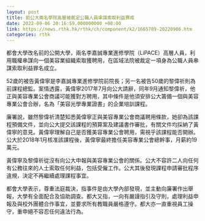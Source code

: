 ```yaml
---
layout: post
title: 前公大兩名學院高層被裁定公職人員串謀索取利益罪成
date: 2022-09-06 20:16:59.000000000 +08:00
link: https://news.rthk.hk/rthk/ch/component/k2/1665789-20220906.htm
categories: rthk
---
```


都會大學改名前的公開大學，兩名李嘉誠專業進修學院（LiPACE）高層人員，利用職權串謀向一個美容業組織索取獲聘用，在區域法院被裁定一項身為公職人員串謀索取利益罪名成立。

52歲的被告黃偉寧是李嘉誠專業進修學院前院長；另一名被告50歲的黎偉祈則為前課程總監。案情透露，黃偉寧2017年7月向公大請辭，同年9月通知黎偉祈，他正與美容專業公會商議可能獲對方聘用，其中條件是他須安排公大籌備一個與美容專業公會合辦，名為「美容光學專業證書」的企業培訓課程。

廉署說，雖然黎偉祈清楚知悉黃偉寧正與美容專業公會商議聘用條款，她卻為該課程預備文件，並向公大提交該課程的預算案及建議書作審批，有關文件均採納了黃偉寧的意見。黃偉寧理解自己是否獲美容專業公會聘用，需視乎該課程能否開辦。公大於2018年1月核准該課程後，黃偉寧最終擔任美容專業公會總幹事，月薪約19萬元。

黃偉寧及黎偉祈從沒有向公大申報與美容專業公會的關係。公大不容許二人向任何有公務往來的人士索取任何利益，包括受僱工作。公大其後發現課程申請審批程序違規，決定不再繼續處理課程事宜。

都會大學表示，尊重法庭裁決，指事件是由大學內部發現，並主動向廉署作出舉報，大學有全面配合及協助調查。都大又指，一向有嚴謹指引及守則，處理利益申報及與校外團體合作事宜，並要求所有教職員嚴格遵守。都大亦一直重視員工操守，重申絕不容忍任何違法行為。
